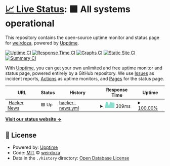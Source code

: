 # [📈 Live Status](https://whatkai.github.io/uptime): <!--live status--> **🟩 All systems operational**

This repository contains the open-source uptime monitor and status page for [weirdoza](https://whatkai.github.io/uptime), powered by [Upptime](https://github.com/upptime/upptime).

[![Uptime CI](https://github.com/whatkai/uptime/workflows/Uptime%20CI/badge.svg)](https://github.com/whatkai/uptime/actions?query=workflow%3A%22Uptime+CI%22)
[![Response Time CI](https://github.com/whatkai/uptime/workflows/Response%20Time%20CI/badge.svg)](https://github.com/whatkai/uptime/actions?query=workflow%3A%22Response+Time+CI%22)
[![Graphs CI](https://github.com/whatkai/uptime/workflows/Graphs%20CI/badge.svg)](https://github.com/whatkai/uptime/actions?query=workflow%3A%22Graphs+CI%22)
[![Static Site CI](https://github.com/whatkai/uptime/workflows/Static%20Site%20CI/badge.svg)](https://github.com/whatkai/uptime/actions?query=workflow%3A%22Static+Site+CI%22)
[![Summary CI](https://github.com/whatkai/uptime/workflows/Summary%20CI/badge.svg)](https://github.com/whatkai/uptime/actions?query=workflow%3A%22Summary+CI%22)

With [Upptime](https://upptime.js.org), you can get your own unlimited and free uptime monitor and status page, powered entirely by a GitHub repository. We use [Issues](https://github.com/whatkai/uptime/issues) as incident reports, [Actions](https://github.com/whatkai/uptime/actions) as uptime monitors, and [Pages](https://whatkai.github.io/uptime) for the status page.

<!--start: status pages-->
<!-- This summary is generated by Upptime (https://github.com/upptime/upptime) -->
<!-- Do not edit this manually, your changes will be overwritten -->
<!-- prettier-ignore -->
| URL | Status | History | Response Time | Uptime |
| --- | ------ | ------- | ------------- | ------ |
| <img alt="" src="https://icons.duckduckgo.com/ip3/news.ycombinator.com.ico" height="13"> [Hacker News](https://news.ycombinator.com) | 🟩 Up | [hacker-news.yml](https://github.com/whatkai/uptime/commits/HEAD/history/hacker-news.yml) | <details><summary><img alt="Response time graph" src="./graphs/hacker-news/response-time-week.png" height="20"> 309ms</summary><br><a href="https://whatkai.github.io/uptime/history/hacker-news"><img alt="Response time 355" src="https://img.shields.io/endpoint?url=https%3A%2F%2Fraw.githubusercontent.com%2Fwhatkai%2Fuptime%2FHEAD%2Fapi%2Fhacker-news%2Fresponse-time.json"></a><br><a href="https://whatkai.github.io/uptime/history/hacker-news"><img alt="24-hour response time 114" src="https://img.shields.io/endpoint?url=https%3A%2F%2Fraw.githubusercontent.com%2Fwhatkai%2Fuptime%2FHEAD%2Fapi%2Fhacker-news%2Fresponse-time-day.json"></a><br><a href="https://whatkai.github.io/uptime/history/hacker-news"><img alt="7-day response time 309" src="https://img.shields.io/endpoint?url=https%3A%2F%2Fraw.githubusercontent.com%2Fwhatkai%2Fuptime%2FHEAD%2Fapi%2Fhacker-news%2Fresponse-time-week.json"></a><br><a href="https://whatkai.github.io/uptime/history/hacker-news"><img alt="30-day response time 299" src="https://img.shields.io/endpoint?url=https%3A%2F%2Fraw.githubusercontent.com%2Fwhatkai%2Fuptime%2FHEAD%2Fapi%2Fhacker-news%2Fresponse-time-month.json"></a><br><a href="https://whatkai.github.io/uptime/history/hacker-news"><img alt="1-year response time 378" src="https://img.shields.io/endpoint?url=https%3A%2F%2Fraw.githubusercontent.com%2Fwhatkai%2Fuptime%2FHEAD%2Fapi%2Fhacker-news%2Fresponse-time-year.json"></a></details> | <details><summary><a href="https://whatkai.github.io/uptime/history/hacker-news">100.00%</a></summary><a href="https://whatkai.github.io/uptime/history/hacker-news"><img alt="All-time uptime 99.94%" src="https://img.shields.io/endpoint?url=https%3A%2F%2Fraw.githubusercontent.com%2Fwhatkai%2Fuptime%2FHEAD%2Fapi%2Fhacker-news%2Fuptime.json"></a><br><a href="https://whatkai.github.io/uptime/history/hacker-news"><img alt="24-hour uptime 100.00%" src="https://img.shields.io/endpoint?url=https%3A%2F%2Fraw.githubusercontent.com%2Fwhatkai%2Fuptime%2FHEAD%2Fapi%2Fhacker-news%2Fuptime-day.json"></a><br><a href="https://whatkai.github.io/uptime/history/hacker-news"><img alt="7-day uptime 100.00%" src="https://img.shields.io/endpoint?url=https%3A%2F%2Fraw.githubusercontent.com%2Fwhatkai%2Fuptime%2FHEAD%2Fapi%2Fhacker-news%2Fuptime-week.json"></a><br><a href="https://whatkai.github.io/uptime/history/hacker-news"><img alt="30-day uptime 100.00%" src="https://img.shields.io/endpoint?url=https%3A%2F%2Fraw.githubusercontent.com%2Fwhatkai%2Fuptime%2FHEAD%2Fapi%2Fhacker-news%2Fuptime-month.json"></a><br><a href="https://whatkai.github.io/uptime/history/hacker-news"><img alt="1-year uptime 99.92%" src="https://img.shields.io/endpoint?url=https%3A%2F%2Fraw.githubusercontent.com%2Fwhatkai%2Fuptime%2FHEAD%2Fapi%2Fhacker-news%2Fuptime-year.json"></a></details>

<!--end: status pages-->

[**Visit our status website →**](https://whatkai.github.io/uptime)

## 📄 License

- Powered by: [Upptime](https://github.com/upptime/upptime)
- Code: [MIT](./LICENSE) © [weirdoza](https://whatkai.github.io/uptime)
- Data in the `./history` directory: [Open Database License](https://opendatacommons.org/licenses/odbl/1-0/)
